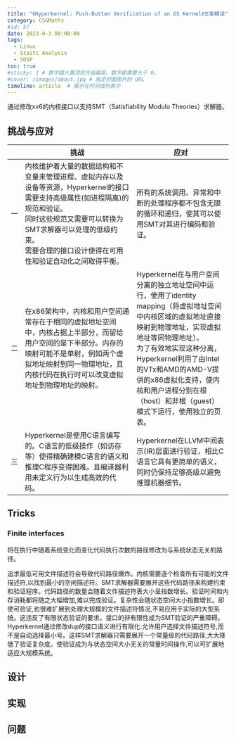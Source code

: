 ```yaml
---
title: "《Hyperkernel: Push-Button Verification of an OS Kernel》文章精读"
category: CS&Maths
#id: 57
date: 2023-9-3 09:00:00
tags: 
  - Linux
  - Staitc Analysis
  - SOSP
toc: true
#sticky: 1 # 数字越大置顶优先级越高。数字都需要大于 0。
#cover: /images/about.jpg # 指定封面图片的 URL
timeline: article  # 展示在时间线列表中
---
```


通过修改xv6的内核接口以支持SMT（Satisfiability Modulo Theories）求解器。
<!--more-->

## 挑战与应对


|     | 挑战                                                                                                                                                                                                                                                     | 应对                                                                                                                                                                                                                                                                                                                             |
| --- | -------------------------------------------------------------------------------------------------------------------------------------------------------------------------------------------------------------------------------------------------------- | -------------------------------------------------------------------------------------------------------------------------------------------------------------------------------------------------------------------------------------------------------------------------------------------------------------------------------- |
| 一  | 内核维护着大量的数据结构和不变量来管理进程、虚拟内存以及设备等资源，Hyperkernel的接口需要支持高级属性(如进程隔离)的规范和验证。<br>同时这些规范又需要可以转换为SMT求解器可以处理的低级约束。<br>需要合理的接口设计使得在可用性和验证自动化之间取得平衡。 | 所有的系统调用、异常和中断的处理程序都不包含无限的循环和递归，使其可以使用SMT对其进行编码和验证。                                                                                                                                                                                                                                |
| 二  | 在x86架构中，内核和用户空间通常存在于相同的虚拟地址空间中，内核占据上半部分，而留给用户空间的是下半部分。内存的映射可能不是单射，例如两个虚拟地址映射到同一物理地址，且内核代码在执行时可以改变虚拟地址到物理地址的映射。                                | Hyperkernel在与用户空间分离的独立地址空间中运行，使用了identity mapping（将虚拟地址空间中内核区域的虚拟地址直接映射到物理地址，实现虚拟地址等同物理地址）。<br>为了有效地实现这种分离，Hyperkernel利用了由Intel的VTx和AMD的AMD-V提供的x86虚拟化支持，使内核和用户进程分别在根（host）和非根（guest）模式下运行，使用独立的页表。 |
| 三  | Hyperkernel是使用C语言编写的。C语言的低级操作（如访存等）使得精确建模C语言的语义和推理C程序变得困难。且编译器利用未定义行为以生成高效的代码。                                                                                                            | Hyperkernel在LLVM中间表示(IR)层面进行验证，相比C语言它具有更简单的语义，同时仍保持足够高级以避免推理机器细节。                                                                                                                                                                                                                   |

## Tricks
### Finite interfaces
将在执行中随着系统变化而变化代码执行次数的路径修改为与系统状态无关的路径。

追求最低可用文件描述符会导致代码路径爆炸。内核需要逐个检查所有可能的文件描述符,以找到最小的空闲描述符。SMT求解器需要展开这些代码路径来构建约束和验证程序。代码路径的数量会随着文件描述符表大小呈指数增长。验证时间和内存消耗都将随之大幅增加,难以完成验证。复杂性会随状态空间大小指数增长。即使可验证,也很难扩展到处理大规模的文件描述符情况,不易应用于实际的大型系统。这违反了有限状态验证的要求。接口的非有限性成为SMT验证的严重障碍。Hyperkernel通过修改dup的接口语义进行有限化:允许用户选择文件描述符号,而不是自动选择最小号。这样SMT求解器只需要展开一个常量级的代码路径,大大降低了验证复杂度。使验证成为与状态空间大小无关的常量时间操作,可以可扩展地适应大规模系统。

## 设计



## 实现



## 问题

